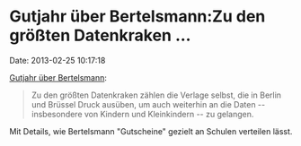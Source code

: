 Gutjahr über Bertelsmann:Zu den größten Datenkraken \...
========================================================

Date: 2013-02-25 10:17:18

[Gutjahr über Bertelsmann](http://gutjahr.biz/2013/02/bertelsmann/):

> Zu den größten Datenkraken zählen die Verlage selbst, die in Berlin
> und Brüssel Druck ausüben, um auch weiterhin an die Daten --
> insbesondere von Kindern und Kleinkindern -- zu gelangen.

Mit Details, wie Bertelsmann \"Gutscheine\" gezielt an Schulen verteilen
lässt.
